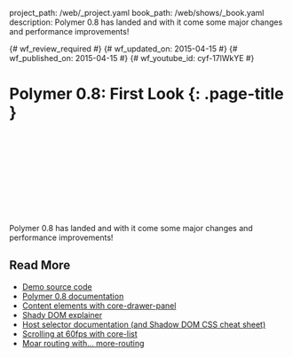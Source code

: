 project_path: /web/_project.yaml
book_path: /web/shows/_book.yaml
description: Polymer 0.8 has landed and with it come some major changes and performance improvements!

{# wf_review_required #}
{# wf_updated_on: 2015-04-15 #}
{# wf_published_on: 2015-04-15 #}
{# wf_youtube_id: cyf-17lWkYE #}

# Polymer 0.8: First Look {: .page-title }


<div class="video-wrapper">
  <iframe class="devsite-embedded-youtube-video" data-video-id="cyf-17lWkYE"
          data-autohide="1" data-showinfo="0" frameborder="0" allowfullscreen>
  </iframe>
</div>


Polymer 0.8 has landed and with it come some major changes and performance improvements!

## Read More

- [Demo source code](https://github.com/robdodson/polycasts/tree/master/ep13-08-first-look)
- [Polymer 0.8 documentation](https://www.polymer-project.org/0.8/)
- [Content elements with core-drawer-panel](/web/shows/polycasts/season-1/core-drawer-panel)
- [Shady DOM explainer](https://www.polymer-project.org/0.8/docs/devguide/local-dom.html)
- [Host selector documentation (and Shadow DOM CSS cheat sheet)](http://robdodson.me/shadow-dom-css-cheat-sheet/#host)
- [Scrolling at 60fps with core-list](/web/shows/polycasts/season-2/scrolling-at-60fps-with-core-list)
- [Moar routing with... more-routing](/web/shows/polycasts/season-2/more-routing-with-more-routing)
